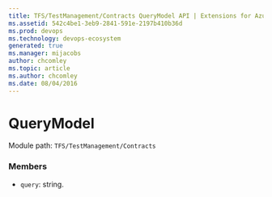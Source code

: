 ```yaml
---
title: TFS/TestManagement/Contracts QueryModel API | Extensions for Azure DevOps Services
ms.assetid: 542c4be1-3eb9-2841-591e-2197b410b36d
ms.prod: devops
ms.technology: devops-ecosystem
generated: true
ms.manager: mijacobs
author: chcomley
ms.topic: article
ms.author: chcomley
ms.date: 08/04/2016
---
```


# QueryModel

Module path: `TFS/TestManagement/Contracts`


### Members

* `query`: string. 

